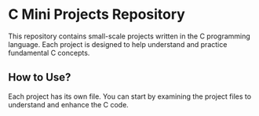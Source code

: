 # C Mini Projects Repository

This repository contains small-scale projects written in the C programming language. Each project is designed to help understand and practice fundamental C concepts.

## How to Use?

Each project has its own file. You can start by examining the project files to understand and enhance the C code.
